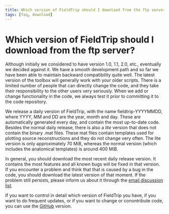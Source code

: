 ```yaml
---
title: Which version of FieldTrip should I download from the ftp server?
tags: [faq, download]
---
```


# Which version of FieldTrip should I download from the ftp server?

Although initially we considered to have version 1.0, 1.1, 2.0, etc., eventually we decided against it. We have a smooth development path and so far we have been able to maintain backward compatibility quite well. The latest version of the toolbox will generally work with your older scripts. There is a limited number of people that can directly change the code, and they take their responsibility to the other users very seriously. When we add or change functionality in the code, we always test it prior to committing it to the code repository.

We release a daily version of FieldTrip, with the name fieldtrip-YYYYMMDD, where YYYY, MM and DD are the year, month and day. These are automatically generated every day, and contain the most up-to-date code. Besides the normal daily release, there is also a _lite_ version that does not contain the binary .mat files. These mat files contain templates used for plotting source reconstructions and they do not change very often. The lite version is only approximately 70 MiB, whereas the normal version (which includes the anatomical templates) is around 400 MiB.

In general, you should download the most recent daily release version. It contains the most features and all known bugs will be fixed in that version. If you encounter a problem and think that that is caused by a bug in the code, you should download the latest version of that moment. If the problem still persists, please inform us about it through the [email discussion list](/discussion_list).

If you want to control in detail which version of FieldTrip you have, if you want to do frequent updates, or if you want to change or conontribute code, you can use the [GitHub](/development/git) version.
